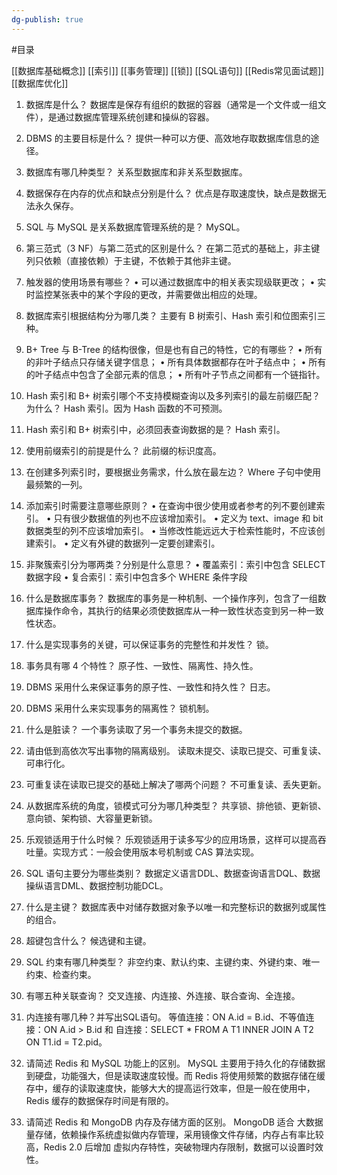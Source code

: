 ```yaml
---
dg-publish: true
---
```

#目录 

[[数据库基础概念]]
[[索引]]
[[事务管理]]
[[锁]]
[[SQL语句]]
[[Redis常见面试题]]
[[数据库优化]]

1. 数据库是什么？
	数据库是保存有组织的数据的容器（通常是一个文件或一组文件），是通过数据库管理系统创建和操纵的容器。
2. DBMS 的主要目标是什么？
	提供一种可以方便、高效地存取数据库信息的途径。
3. 数据库有哪几种类型？
	关系型数据库和非关系型数据库。
4. 数据保存在内存的优点和缺点分别是什么？
	优点是存取速度快，缺点是数据无法永久保存。
5. SQL 与 MySQL 是关系数据库管理系统的是？
	MySQL。
6. 第三范式（3 NF）与第二范式的区别是什么？
	在第二范式的基础上，非主键列只依赖（直接依赖）于主键，不依赖于其他非主键。
7. 触发器的使用场景有哪些？
	• 可以通过数据库中的相关表实现级联更改；
	• 实时监控某张表中的某个字段的更改，并需要做出相应的处理。
8. 数据库索引根据结构分为哪几类？
	主要有 B 树索引、Hash 索引和位图索引三种。
9. B+ Tree 与 B-Tree 的结构很像，但是也有自己的特性，它的有哪些？
	• 所有的非叶子结点只存储关键字信息；
	• 所有具体数据都存在叶子结点中；
	• 所有的叶子结点中包含了全部元素的信息；
	• 所有叶子节点之间都有一个链指针。
10. Hash 索引和 B+ 树索引哪个不支持模糊查询以及多列索引的最左前缀匹配？为什么？
	Hash 索引。因为 Hash 函数的不可预测。
11. Hash 索引和 B+ 树索引中，必须回表查询数据的是？
	Hash 索引。
12. 使用前缀索引的前提是什么？
	此前缀的标识度高。
13. 在创建多列索引时，要根据业务需求，什么放在最左边？
	Where 子句中使用最频繁的一列。
14. 添加索引时需要注意哪些原则？
	• 在查询中很少使用或者参考的列不要创建索引。
	• 只有很少数据值的列也不应该增加索引。
	• 定义为 text、image 和 bit 数据类型的列不应该增加索引。
	• 当修改性能远远大于检索性能时，不应该创建索引。
	• 定义有外键的数据列一定要创建索引。
15. 非聚簇索引分为哪两类？分别是什么意思？
	• 覆盖索引：索引中包含 SELECT 数据字段
	• 复合索引：索引中包含多个 WHERE 条件字段
16. 什么是数据库事务？
	数据库的事务是一种机制、一个操作序列，包含了一组数据库操作命令，其执行的结果必须使数据库从一种一致性状态变到另一种一致性状态。
17. 什么是实现事务的关键，可以保证事务的完整性和并发性？
	锁。
18. 事务具有哪 4 个特性？
	原子性、一致性、隔离性、持久性。
19. DBMS 采用什么来保证事务的原子性、一致性和持久性？
	日志。
20. DBMS 采用什么来实现事务的隔离性？
	锁机制。
21. 什么是脏读？
	一个事务读取了另一个事务未提交的数据。
22. 请由低到高依次写出事物的隔离级别。
	读取未提交、读取已提交、可重复读、可串行化。
23. 可重复读在读取已提交的基础上解决了哪两个问题？
	不可重复读、丢失更新。

1. 从数据库系统的角度，锁模式可分为哪几种类型？
	共享锁、排他锁、更新锁、意向锁、架构锁、大容量更新锁。
2. 乐观锁适用于什么时候？
	乐观锁适用于读多写少的应用场景，这样可以提高吞吐量。实现方式：一般会使用版本号机制或 CAS 算法实现。
3. SQL 语句主要分为哪些类别？
	数据定义语言DDL、数据查询语言DQL、数据操纵语言DML、数据控制功能DCL。
4. 什么是主键？
	数据库表中对储存数据对象予以唯一和完整标识的数据列或属性的组合。
5. 超键包含什么？
	候选键和主键。
6. SQL 约束有哪几种类型？
	非空约束、默认约束、主键约束、外键约束、唯一约束、检查约束。
7. 有哪五种关联查询？
	交叉连接、内连接、外连接、联合查询、全连接。
8. 内连接有哪几种？并写出SQL语句。
	等值连接：ON A.id = B.id、不等值连接：ON A.id > B.id 和 自连接：SELECT * FROM A T1 INNER JOIN A T2 ON T1.id = T2.pid。
9. 请简述 Redis 和 MySQL 功能上的区别。
	MySQL 主要用于持久化的存储数据到硬盘，功能强大，但是读取速度较慢。而 Redis 将使用频繁的数据存储在缓存中，缓存的读取速度快，能够大大的提高运行效率，但是一般在使用中，Redis 缓存的数据保存时间是有限的。
10. 请简述 Redis 和 MongoDB 内存及存储方面的区别。
	MongoDB 适合 大数据量存储，依赖操作系统虚拟做内存管理，采用镜像文件存储，内存占有率比较高，Redis 2.0 后增加 虚拟内存特性，突破物理内存限制，数据可以设置时效性。
